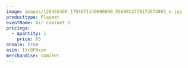 ```yaml
---
image: images/129455400_1794671140690800_5580012778173673893_n.jpg
producttype: Playmat
eventName: Air Comiket 2
pricings:
  - quantity: 1
    price: 65
onsale: true
asin: IYc8PNxsv
merchandise: comiket
---
```

